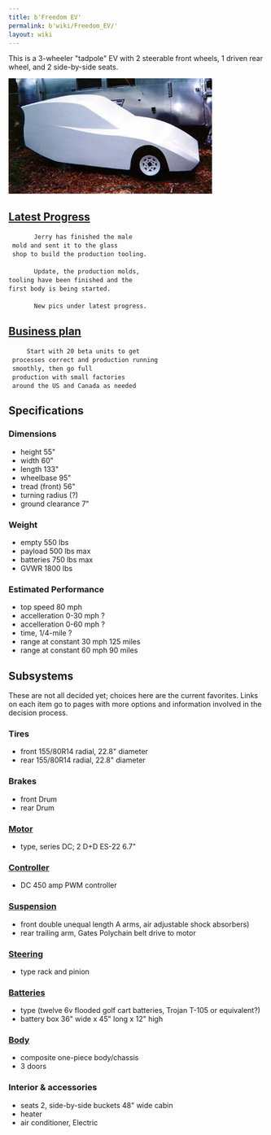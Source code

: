 ```yaml
---
title: b'Freedom EV'
permalink: b'wiki/Freedom_EV/'
layout: wiki
---
```


This is a 3-wheeler "tadpole" EV with 2 steerable front wheels, 1 driven
rear wheel, and 2 side-by-side seats.

![Prototype](FreedomEV-proto-ph3.jpg "Prototype")

[Latest Progress](/wiki/Progress_Pics "wikilink")
-------------------------------------------

`       Jerry has finished the male `  
` mold and sent it to the glass`  
` shop to build the production tooling.`  
`      `  
`       Update, the production molds,`  
`tooling have been finished and the`  
`first body is being started.`  
`      `  
`       New pics under latest progress.`

[Business plan](/wiki/Business_plan_for_the_Freedom_EV "wikilink")
------------------------------------------------------------

`     Start with 20 beta units to get `  
` processes correct and production running`  
` smoothly, then go full`  
` production with small factories`  
` around the US and Canada as needed`

Specifications
--------------

### Dimensions

-   height 55"
-   width 60"
-   length 133"
-   wheelbase 95"
-   tread (front) 56"
-   turning radius (?)
-   ground clearance 7"

### Weight

-   empty 550 lbs
-   payload 500 lbs max
-   batteries 750 lbs max
-   GVWR 1800 lbs

### Estimated Performance

-   top speed 80 mph
-   accelleration 0-30 mph ?
-   accelleration 0-60 mph ?
-   time, 1/4-mile ?
-   range at constant 30 mph 125 miles
-   range at constant 60 mph 90 miles

Subsystems
----------

These are not all decided yet; choices here are the current favorites.
Links on each item go to pages with more options and information
involved in the decision process.

### Tires

-   front 155/80R14 radial, 22.8" diameter
-   rear 155/80R14 radial, 22.8" diameter

### Brakes

-   front Drum
-   rear Drum

### [Motor](/wiki/Motor_and_controller "wikilink")

-   type, series DC; 2 D+D ES-22 6.7"

### [Controller](/wiki/Motor_and_controller "wikilink")

-   DC 450 amp PWM controller

### [Suspension](/wiki/FreedomEV_Suspension "wikilink")

-   front double unequal length A arms, air adjustable shock absorbers)
-   rear trailing arm, Gates Polychain belt drive to motor

### [Steering](/wiki/FreedomEV_Steering "wikilink")

-   type rack and pinion

### [Batteries](/wiki/FreedomEV_Batteries "wikilink")

-   type (twelve 6v flooded golf cart batteries, Trojan T-105 or
    equivalent?)
-   battery box 36" wide x 45" long x 12" high

### [Body](/wiki/FreedomEV_Body "wikilink")

-   composite one-piece body/chassis
-   3 doors

### Interior & accessories

-   seats 2, side-by-side buckets 48" wide cabin
-   heater
-   air conditioner, Electric
